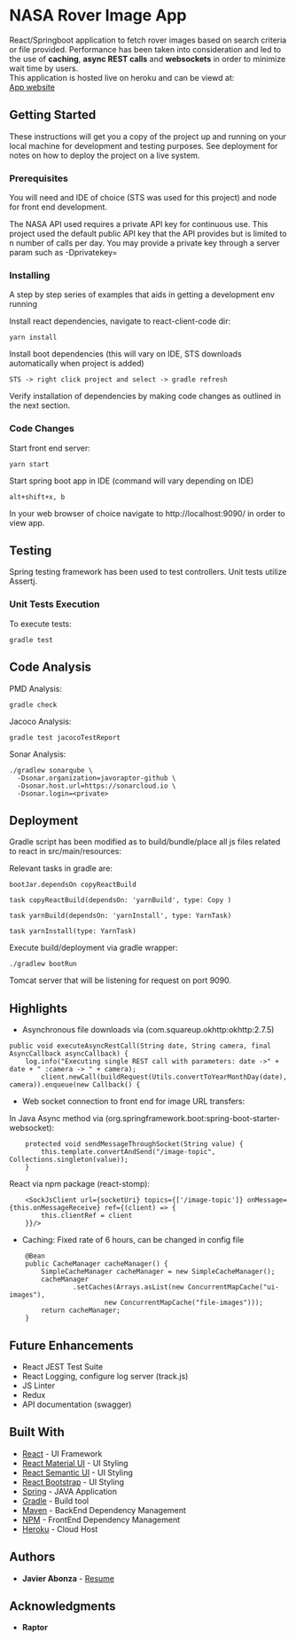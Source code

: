 # NASA Rover Image App

React/Springboot application to fetch rover images based on search criteria or file provided. Performance has been taken into consideration and led to the use of **caching**, **async REST calls** and **websockets** in order to minimize wait time by users.  
This application is hosted live on heroku and can be viewd at:  
[App website](https://nasa-ui.herokuapp.com/)

## Getting Started

These instructions will get you a copy of the project up and running on your local machine for development and testing purposes. See deployment for notes on how to deploy the project on a live system.

### Prerequisites

You will need and IDE of choice (STS was used for this project) and node for front end development.

The NASA API used requires a private API key for continuous use. This project used the default public API key that the API provides but is limited to n number of calls per day. You may provide a private key through a server param such as -Dprivatekey=<privateKey>


### Installing

A step by step series of examples that aids in getting a development env running

Install react dependencies, navigate to react-client-code dir:

```
yarn install
```

Install boot dependencies (this will vary on IDE, STS downloads automatically when project is added)

```
STS -> right click project and select -> gradle refresh 
```

Verify installation of dependencies by making code changes as outlined in the next section. 


### Code Changes

Start front end server:

```
yarn start
```

Start spring boot app in IDE (command will vary depending on IDE)

```
alt+shift+x, b
```

In your web browser of choice navigate to http://localhost:9090/ in order to view app. 


## Testing

Spring testing framework has been used to test controllers. Unit tests utilize Assertj.


### Unit Tests Execution

To execute tests:

```
gradle test
```

## Code Analysis

PMD Analysis: 

```
gradle check
```

Jacoco Analysis:

```
gradle test jacocoTestReport
```


Sonar Analysis:

```
./gradlew sonarqube \
  -Dsonar.organization=javoraptor-github \
  -Dsonar.host.url=https://sonarcloud.io \
  -Dsonar.login=<private>
```

## Deployment

Gradle script has been modified as to build/bundle/place all js files related to react in src/main/resources:

Relevant tasks in gradle are:

```
bootJar.dependsOn copyReactBuild

task copyReactBuild(dependsOn: 'yarnBuild', type: Copy )

task yarnBuild(dependsOn: 'yarnInstall', type: YarnTask)

task yarnInstall(type: YarnTask)
```

Execute build/deployment via gradle wrapper:


```
./gradlew bootRun
```

Tomcat server that will be listening for request on port 9090.

## Highlights

* Asynchronous file downloads via (com.squareup.okhttp:okhttp:2.7.5)  

```
public void executeAsyncRestCall(String date, String camera, final AsyncCallback asyncCallback) {
	log.info("Executing single REST call with parameters: date ->" + date + " :camera -> " + camera);
		client.newCall(buildRequest(Utils.convertToYearMonthDay(date), camera)).enqueue(new Callback() {
```

* Web socket connection to front end for image URL transfers:  

In Java Async method via (org.springframework.boot:spring-boot-starter-websocket):  

```
	protected void sendMessageThroughSocket(String value) {
		this.template.convertAndSend("/image-topic", Collections.singleton(value));
	}
```

React via npm package (react-stomp):  

```
	<SockJsClient url={socketUri} topics={['/image-topic']} onMessage={this.onMessageReceive} ref={(client) => {
    	this.clientRef = client
    }}/>
```

* Caching: Fixed rate of 6 hours, can be changed in config file  

```
	@Bean
	public CacheManager cacheManager() {
		SimpleCacheManager cacheManager = new SimpleCacheManager();
		cacheManager
				.setCaches(Arrays.asList(new ConcurrentMapCache("ui-images"), 
						new ConcurrentMapCache("file-images")));
		return cacheManager;
	}
```

## Future Enhancements
* React JEST Test Suite
* React Logging, configure log server (track.js)
* JS Linter
* Redux 
* API documentation (swagger)


## Built With

* [React](https://reactjs.org/) - UI Framework
* [React Material UI](https://www.material-ui.com/#/) - UI Styling
* [React Semantic UI](https://react.semantic-ui.com/) - UI Styling
* [React Bootstrap](https://react-bootstrap.github.io/) - UI Styling
* [Spring](https://projects.spring.io/spring-boot/) - JAVA Application
* [Gradle](https://gradle.org/) - Build tool
* [Maven](https://maven.apache.org/) - BackEnd Dependency Management
* [NPM](https://www.npmjs.com/) - FrontEnd Dependency Management
* [Heroku](https://www.heroku.com/) - Cloud Host


## Authors

* **Javier Abonza** - [Resume](http://jabonza.me)


## Acknowledgments

* **Raptor**
